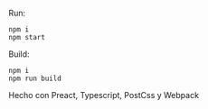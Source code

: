 Run: 
```
npm i
npm start
```

Build:
```
npm i
npm run build
```

Hecho con Preact, Typescript, PostCss y Webpack
